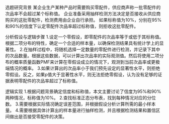 选题研究背景
    某企业生产某种产品时需要购买零配件，供应商声称一批零配件的次品率不会超过某个标称值。
    企业准备采用抽样检测方法决定是否接收从供应商购买的这批零配件，检测费用由企业自行承担。
    如果标称值为10%，分别在95%和90%的信度下认定零配件次品率超过标称值，则拒收这批零配件。

分析假设与逻辑步骤
    1.设定一个零假设，即零配件的次品率等于或低于其标称值。根据二项分布的特性，确定一个合适的样本量，以确保检测结果具有统计学上的显著性。
    2.在抽样过程中，将随机选择一定数量的零配件进行检测，并记录下其中的次品数量。根据这些数据，可以计算出次品率的实际观测值。然后将使用二项分布的概率质量函数PMF来计算在零假设成立的情况下，观测到当前次品率或更极端情况的概率。
    3.如果计算出的次品率小于我们预先设定的显著性水平，则拒绝零假设。反之，如果p值大于显著性水平，则无法拒绝零假设，认为没有足够的证据表明零配件的次品率超过了标称值。

逻辑实现
    1.根据问题背景确定信度和标称值，本文主要讨论了信度为95%和90%两种情况，标称值为10%。
    2.查找标准正态分布表，找到每种情况对应的分位数。
    3.需要根据实际情况确定误差范围，并根据假设分析计算所需的最小样本量。
    4.需要根据具体计算出的样本量进行抽样检测，并且根据检测结果和置信区间做出是否接受零配件的决策。
